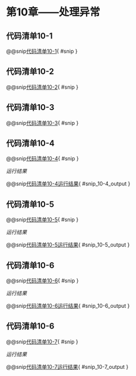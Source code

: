 # 第10章——处理异常

## 代码清单10-1

@@snip[代码清单10-1](../../main/scala/ExceptionHandling/Throw.scala){ #snip }

## 代码清单10-2

@@snip[代码清单10-2](../../main/scala/ExceptionHandling/ThreadSleep.java){ #snip }

## 代码清单10-3

@@snip[代码清单10-3](../../main/scala/ExceptionHandling/Tax.scala){ #snip }

## 代码清单10-4

@@snip[代码清单10-4](../../main/scala/ExceptionHandling/ExceptionHandling.scala){ #snip }

*运行结果*

@@snip[代码清单10-4运行结果](../../main/scala/ExceptionHandling/shoutput/RunExceptionHandling.output){ #snip_10-4_output }

## 代码清单10-5

@@snip[代码清单10-5](../../main/scala/ExceptionHandling/CatchAll.scala){ #snip }

*运行结果*

@@snip[代码清单10-5运行结果](../../main/scala/ExceptionHandling/shoutput/RunCatchAll.output){ #snip_10-5_output }

## 代码清单10-6

@@snip[代码清单10-6](../../main/scala/ExceptionHandling/JavaCatchOrder.java){ #snip }

*运行结果*

@@snip[代码清单10-6运行结果](../../main/scala/ExceptionHandling/compileroutput/JavaCatchOrder.output){ #snip_10-6_output }

## 代码清单10-6

@@snip[代码清单10-7](../../main/scala/ExceptionHandling/CatchOrder.scala){ #snip }

*运行结果*

@@snip[代码清单10-7运行结果](../../main/scala/ExceptionHandling/shoutput/RunCatchOrder.output){ #snip_10-7_output }